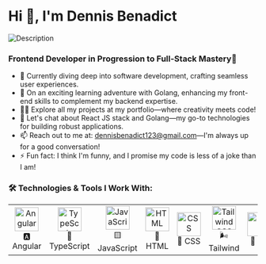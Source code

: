 # Hi 👋, I'm Dennis Benadict
<img src="img.webp" alt="Description" class="inline-image">


### Frontend Developer in Progression to Full-Stack Mastery🚀



- 🔭 Currently diving deep into software development, crafting seamless user experiences.
- 🌱 On an exciting learning adventure with Golang, enhancing my front-end skills to complement my backend expertise.
- 👨‍💻 Explore all my projects at my portfolio—where creativity meets code!
- 💬 Let's chat about React JS stack and Golang—my go-to technologies for building robust applications.
- 📫 Reach out to me at: dennisbenadict123@gmail.com—I'm always up for a good conversation!
- ⚡ Fun fact: I think I'm funny, and I promise my code is less of a joke than I am!



### 🛠️ Technologies & Tools I Work With:

<table>
  <tr>
    <td align="center" style="width: 100px;">
      <img src="https://angular.io/assets/images/logos/angular/angular.svg" alt="Angular" width="48" /><br>🅰️ Angular
    </td>
    <td align="center" style="width: 100px;">
      <img src="https://skillicons.dev/icons?i=ts" alt="TypeScript" width="48" /><br>🔷 TypeScript
    </td>
    <td align="center" style="width: 100px;">
      <img src="https://skillicons.dev/icons?i=js" alt="JavaScript" width="48" /><br>🟨 JavaScript
    </td>
    <td align="center" style="width: 10rem;">
      <img src="https://skillicons.dev/icons?i=html" alt="HTML" width="48" /><br>🔶 HTML
    </td>
    <td align="center" style="width: 100px;">
      <img src="https://skillicons.dev/icons?i=css" alt="CSS" width="48" /><br>🔷 CSS
    </td>
    <td align="center" style="width: 100px;">
      <img src="https://skillicons.dev/icons?i=tailwind" alt="Tailwind CSS" width="48" /><br>🌬️ Tailwind
    </td>
    <td align="center" style="width: 100px;">
      <img src="https://skillicons.dev/icons?i=git" alt="Git" width="48" /><br>🔧 Git
    </td>
  </tr>
</table>




